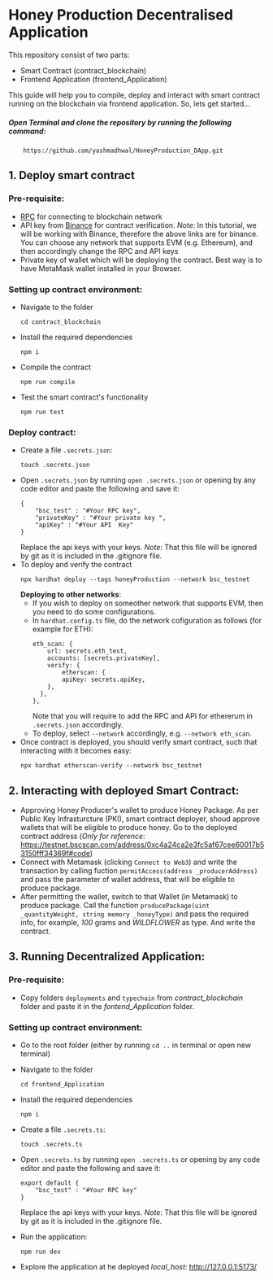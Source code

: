 # Honey Production Decentralised Application
This repository consist of two parts:
- Smart Contract (contract_blockchain)
- Frontend Application (frontend_Application)

This guide will help you to compile, deploy and interact with smart contract running on the blockchain via frontend application.
So, lets get started...

##### Open Terminal and clone the repository by running the following command:
```
    https://github.com/yashmadhwal/HoneyProduction_DApp.git
```

## 1. Deploy smart contract
### Pre-requisite:
- [RPC](https://docs.bscscan.com/misc-tools-and-utilities/public-rpc-nodes) for connecting to blockchain network
- API key from [Binance](https://www.binance.com/en/binance-api) for contract verification. 
_Note_: In this tutorial, we will be working with Binance, therefore the above links are for binance. You can choose any network that supports EVM (e.g. Ethereum), and then accordingly change the RPC and API keys
- Private key of wallet which will be deploying the contract. Best way is to have MetaMask wallet installed in your Browser.

### Setting up contract environment:
- Navigate to the folder
    ```
    cd contract_blockchain
    ```
- Install the required dependencies
    ```
    npm i
    ```
- Compile the contract
    ```
    npm run compile
    ```
- Test the smart contract's functionality
    ```
    npm run test
    ```
### Deploy contract:
- Create a file `.secrets.json`:
    ```
    touch .secrets.json
    ```
- Open `.secrets.json` by running `open .secrets.json` or opening by any code editor and paste the following and save it:
    ```
    {
        "bsc_test" : "#Your RPC key",
        "privateKey" : "#Your private key ",
        "apiKey" : "#Your API  Key"
    }
    ```
    Replace the api keys with your keys. _Note_: That this file will be ignored by git as it is included in the .gitignore file.
- To deploy and verify the contract
    ```
    npx hardhat deploy --tags honeyProduction --network bsc_testnet
    ```
    __Deploying to other networks__:
    - If you wish to deploy on someother network that supports EVM, then you need to do some configurations.
    - In `hardhat.config.ts` file, do the network cofiguration as follows (for example for ETH):
        ```
        eth_scan: {
            url: secrets.eth_test,
            accounts: [secrets.privateKey],
            verify: {
                etherscan: {
                apiKey: secrets.apiKey,
            },
          },
        },
        ```
        Note that you will require to add the RPC and API for ethererum in `.secrets.json` accordingly.
    - To deploy, select `--network` accordingly, e.g. `--network eth_scan`.
- Once contract is deployed, you should verify smart contract, such that interacting with it becomes easy:
    ```
    npx hardhat etherscan-verify --network bsc_testnet
    ```
    
## 2. Interacting with deployed Smart Contract:
- Approving Honey Producer's wallet to produce Honey Package. As per Public Key Infrasturcture (PKI), smart contract deployer, shoud approve wallets that will be eligible to produce honey. Go to the deployed contract address (_Only for reference_: https://testnet.bscscan.com/address/0xc4a24ca2e3fc5af67cee60017b53150fff34369f#code) 
- Connect with Metamask (clicking `Connect to Web3`) and write the transaction by calling fuction `permitAccess(address _producerAddress)` and pass the parameter of wallet address, that will be eligible to produce package.
- After permitting the wallet, switch to that Wallet (in Metamask) to produce package. Call the function `producePackage(uint _quantityWeight, string memory _honeyType)` and pass the required info, for example, _100_ grams and _WILDFLOWER_ as type. And write the contract.

## 3. Running Decentralized Application:
### Pre-requisite:
- Copy folders `deployments` and `typechain` from _contract\_blockchain_ folder and paste it in the _fontend\_Application_ folder. 


### Setting up contract environment:

- Go to the root folder (either by running `cd ..` in terminal or open new terminal)
- Navigate to the folder
    ```
    cd frontend_Application
    ```
- Install the required dependencies
    ```
    npm i
    ```
- Create a file `.secrets.ts`:
    ```
    touch .secrets.ts
    ```
- Open `.secrets.ts` by running `open .secrets.ts` or opening by any code editor and paste the following and save it:
    ```
    export default {
        "bsc_test" : "#Your RPC key"
    }
    ```
    Replace the api keys with your keys. _Note_: That this file will be ignored by git as it is included in the .gitignore file.

- Run the application:
    ```
    npm run dev
    ```
    
- Explore the application at he deployed _local\_host_: http://127.0.0.1:5173/



